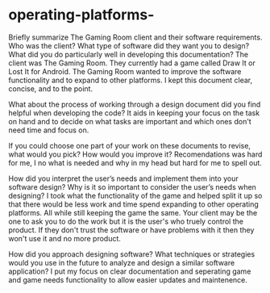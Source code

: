 # operating-platforms-
Briefly summarize The Gaming Room client and their software requirements. Who was the client? What type of software did they want you to design? What did you do particularly well in developing this documentation?
The client was The Gaming Room. They currently had a game called Draw It or Lost It for Android. The Gaming Room wanted to improve the software functionality and to expand to other platforms. I kept this document clear, concise, and to the point.

What about the process of working through a design document did you find helpful when developing the code?
It aids in keeping your focus on the task on hand and to decide on what tasks are important and which ones don't need time and focus on.

If you could choose one part of your work on these documents to revise, what would you pick? How would you improve it?
Recomendations was hard for me, I no what is needed and why in my head but hard for me to spell out.

How did you interpret the user’s needs and implement them into your software design? Why is it so important to consider the user’s needs when designing?
I took what the functionality of the game and helped split it up so that there would be less work and time spend expanding to other operating platforms. All while still keeping the game the same. Your client may be the one to ask you to do the work but it is the user's who truely control the product. If they don't trust the software or have problems with it then they won't use it and no more product.

How did you approach designing software? What techniques or strategies would you use in the future to analyze and design a similar software application?
I put my focus on clear documentation and seperating game and game needs functionality to allow easier updates and maintenence.
